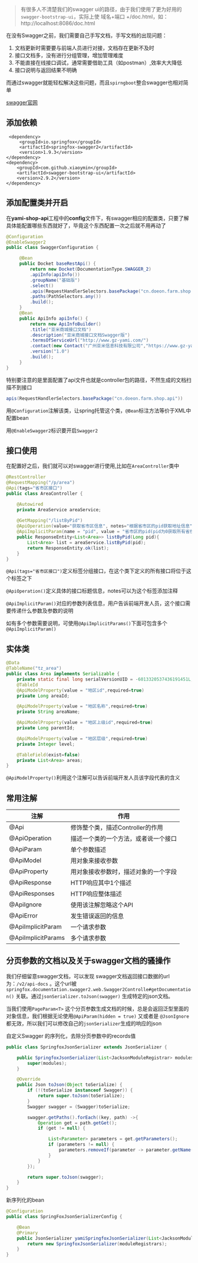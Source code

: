 > 有很多人不清楚我们的swagger ui的路径，由于我们使用了更为好用的`swagger-bootstrap-ui`，实际上使 域名+端口 +/doc.html，如：http://localhost:8086/doc.html



在没有Swagger之前，我们需要自己手写文档，手写文档的出现问题：

1. 文档更新时需要要与前端人员进行对接，文档存在更新不及时
2. 接口文档多，没有进行分组管理，增加管理难度
3. 不能直接在线接口调试，通常需要借助工具（如postman）,效率大大降低
4. 接口说明与返回结果不明确

而通过swagger就能轻松解决这些问题，而且`spirngboot`整合swagger也相对简单

[swagger官网](https://swagger.io/)

## 添加依赖

```
 <dependency>
     <groupId>io.springfox</groupId>
     <artifactId>springfox-swagger2</artifactId>
     <version>1.9.3</version>
</dependency>
<dependency>
    <groupId>com.github.xiaoymin</groupId>
    <artifactId>swagger-bootstrap-ui</artifactId>
    <version>2.9.2</version>
</dependency>
```

## 添加配置类并开启

在**yami-shop-api**工程中的**config**文件下，有swagger相应的配置类，只要了解具体能配置哪些东西就好了，毕竟这个东西配置一次之后就不用再动了

```java
@Configuration
@EnableSwagger2
public class SwaggerConfiguration {

     @Bean
     public Docket baseRestApi() {
         return new Docket(DocumentationType.SWAGGER_2)
         .apiInfo(apiInfo())
         .groupName("基础版")
         .select()
         .apis(RequestHandlerSelectors.basePackage("cn.doeon.farm.shop.api"))
         .paths(PathSelectors.any())
         .build();
     }
     @Bean
     public ApiInfo apiInfo() {
         return new ApiInfoBuilder()
         .title("亚米商城接口文档")
         .description("亚米商城接口文档Swagger版")
         .termsOfServiceUrl("http://www.gz-yami.com/")
         .contact(new Contact("广州亚米信息科技有限公司","https://www.gz-yami.com/", ""))
         .version("1.0")
         .build();
     }
}
```

特别要注意的是里面配置了api文件也就是controller包的路径，不然生成的文档扫描不到接口

```java
apis(RequestHandlerSelectors.basePackage("cn.doeon.farm.shop.api"))
```

用`@Configuration`注解该类，让spring托管这个类，`@Bean`标注方法等价于XML中配置bean

用`@EnableSwagger2`标识要开启`Swagger2`

## 接口使用

在配置好之后，我们就可以对swagger进行使用,比如在`AreaController`类中

```java
@RestController
@RequestMapping("/p/area")
@Api(tags="省市区接口")
public class AreaController {

    @Autowired
    private AreaService areaService;
    
    @GetMapping("/listByPid")
    @ApiOperation(value="获取省市区信息", notes="根据省市区的pid获取地址信息")
    @ApiImplicitParam(name = "pid", value = "省市区的pid(pid为0获取所有省份)", required = true, dataType = "String")
    public ResponseEntity<List<Area>> listByPid(Long pid){
        List<Area> list = areaService.listByPid(pid);
        return ResponseEntity.ok(list);
    }
}
```

`@Api(tags="省市区接口")`定义标签分组接口，在这个类下定义的所有接口将位于这个标签之下

`@ApiOperation()`定义具体的接口标题信息，notes可以为这个标签添加注释

`@ApiImplicitParam()`对应的参数列表信息，用户告诉前端开发人员，这个接口需要传递什么参数及参数的说明

如有多个参数需要说明，可使用`@ApiImplicitParams()`下面可包含多个`@ApiImplicitParam()`

## 实体类

```java
@Data
@TableName("tz_area")
public class Area implements Serializable {
    private static final long serialVersionUID = -6013320537436191451L;
    @TableId
    @ApiModelProperty(value = "地区id",required=true)
    private Long areaId;

    @ApiModelProperty(value = "地区名称",required=true)
    private String areaName;

    @ApiModelProperty(value = "地区上级id",required=true)
    private Long parentId;

    @ApiModelProperty(value = "地区层级",required=true)
    private Integer level;

    @TableField(exist=false)
    private List<Area> areas;
}
```

`@ApiModelProperty()`利用这个注解可以告诉前端开发人员该字段代表的含义

## 常用注解

| 注解               | 作用                                 |
| ------------------ | ------------------------------------ |
| @Api               | 修饰整个类，描述Controller的作用     |
| @ApiOperation      | 描述一个类的一个方法，或者说一个接口 |
| @ApiParam          | 单个参数描述                         |
| @ApiModel          | 用对象来接收参数                     |
| @ApiProperty       | 用对象接收参数时，描述对象的一个字段 |
| @ApiResponse       | HTTP响应其中1个描述                  |
| @ApiResponses      | HTTP响应整体描述                     |
| @ApiIgnore         | 使用该注解忽略这个API                |
| @ApiError          | 发生错误返回的信息                   |
| @ApiImplicitParam  | 一个请求参数                         |
| @ApiImplicitParams | 多个请求参数                         |



## 分页参数的文档以及关于swagger文档的骚操作



我们仔细留意swagger文档，可以发现 swagger文档返回接口数据的url为：`/v2/api-docs` 。这个url被 `springfox.documentation.swagger2.web.Swagger2Controlle#getDocumentation()` 关联。通过`jsonSerializer.toJson(swagger)` 生成特定的json文档。



当我们使用`PageParam<T>` 这个分页参数生成文档的时候，总是会返回泛型里面的对象信息，我们根据无论使用`@ApiParam(hidden = true)` 又或者是 `@JsonIgnore` 都无效，所以我们可以修改自己的`jsonSerializer`生成的响应的json



自定义Swagger 的序列化，去除分页参数中的records值

```java
public class SpringfoxJsonSerializer extends JsonSerializer {

    public SpringfoxJsonSerializer(List<JacksonModuleRegistrar> modules) {
        super(modules);
    }

    @Override
    public Json toJson(Object toSerialize) {
        if (!(toSerialize instanceof Swagger)) {
            return super.toJson(toSerialize);
        }
        Swagger swagger = (Swagger)toSerialize;

        swagger.getPaths().forEach((key, path) ->{
            Operation get = path.getGet();
            if (get != null) {

                List<Parameter> parameters = get.getParameters();
                if (parameters != null) {
                    parameters.removeIf(parameter -> parameter.getName().startsWith("records[0]."));
                }
            }
        });

        return super.toJson(swagger);
    }
}
```



新序列化的bean

```java
@Configuration
public class SpringFoxJsonSerializerConfig {

    @Bean
    @Primary
    public JsonSerializer yamiSpringfoxJsonSerializer(List<JacksonModuleRegistrar> moduleRegistrars) {
        return new SpringfoxJsonSerializer(moduleRegistrars);
    }
}
```

